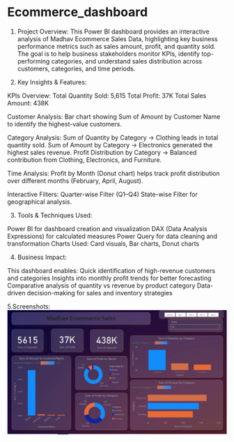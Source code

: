 # Ecommerce_dashboard
1. Project Overview:
This Power BI dashboard provides an interactive analysis of Madhav Ecommerce Sales Data, highlighting key business performance metrics such as sales amount, profit, and quantity sold. The goal is to help business stakeholders monitor KPIs, identify top-performing categories, and understand sales distribution across customers, categories, and time periods.

2. Key Insights & Features:

KPIs Overview:
  Total Quantity Sold: 5,615
  Total Profit: 37K
  Total Sales Amount: 438K

  Customer Analysis:
  Bar chart showing Sum of Amount by Customer Name to identify the highest-value customers.

  Category Analysis:
  Sum of Quantity by Category → Clothing leads in total quantity sold.
  Sum of Amount by Category → Electronics generated the highest sales revenue.
  Profit Distribution by Category → Balanced contribution from Clothing, Electronics, and Furniture.

  Time Analysis:
  Profit by Month (Donut chart) helps track profit distribution over different months (February, April, August).
  
  Interactive Filters:
  Quarter-wise Filter (Q1–Q4)
  State-wise Filter for geographical analysis.

3. Tools & Techniques Used:

Power BI for dashboard creation and visualization
DAX (Data Analysis Expressions) for calculated measures
Power Query for data cleaning and transformation
Charts Used: Card visuals, Bar charts, Donut charts

4. Business Impact:

This dashboard enables:
Quick identification of high-revenue customers and categories
Insights into monthly profit trends for better forecasting
Comparative analysis of quantity vs revenue by product category
Data-driven decision-making for sales and inventory strategies

5.Screenshots:
![Dashboard_preview](https://github.com/Prerna0110/Ecommerce_dashboard/blob/main/Dashboard_Snapshot.png)
